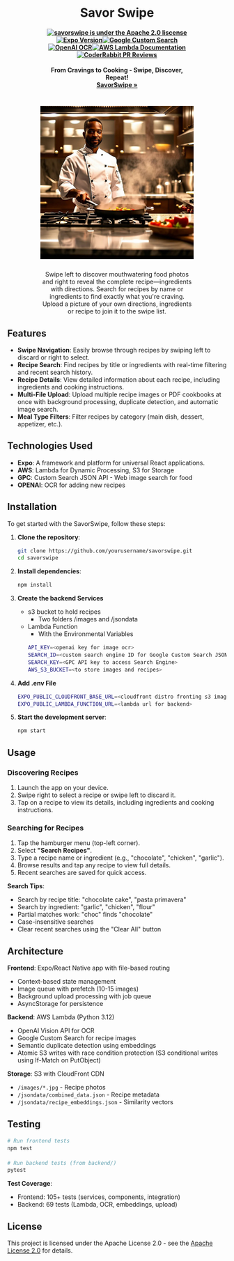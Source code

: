 <div align="center" style="display: block;margin-left: auto;margin-right: auto;width: 70%;">
<h1>Savor Swipe</h1>

<h4 align="center">
<a href="https://www.apache.org/licenses/LICENSE-2.0.html"><img src="https://img.shields.io/badge/license-Apache2.0-blue" alt="savorswipe is under the Apache 2.0 liscense" /></a><a href="https://github.com/circlemind-ai/fast-graphrag/blob/main/CONTRIBUTING.md"><img src="https://img.shields.io/badge/Expo-51+-orange" alt="Expo Version" /></a><a href="https://programmablesearchengine.google.com/about/"><img src="https://img.shields.io/badge/Google%20Custom%20Search-violet" alt="Google Custom Search" /></a><a href="https://platform.openai.com/docs/guides/vision"><img src="https://img.shields.io/badge/OpenAI-Vision-yellow" alt="OpenAI OCR" /></a><a href="https://docs.aws.amazon.com/lambda/"><img src="https://img.shields.io/badge/AWS-Lambda-green" alt="AWS Lambda Documentation" /></a><a href="https://coderabbit.ai/github/:org/:repo"><img src="https://img.shields.io/coderabbit/prs/github/hatmanstack/savorswipe" alt="CoderRabbit PR Reviews" /></a>
</h4>
<p align="center">
  <p align="center"><b>From Cravings to Cooking - Swipe, Discover, Repeat!<br> <a href="https://savorswipe.fun/"> SavorSwipe » </a> </b> </p>
</p>
<h1 align="center">
  <img width="400" src="banner.jpg" alt="savorswipe-app icon">
</h1>
<p>Swipe left to discover mouthwatering food photos
and right to reveal the complete recipe—ingredients with directions.
Search for recipes by name or ingredients to find exactly what you're craving.
Upload a picture of your own directions, ingredients or recipe to join it to the swipe list. </p>
</div>
            
## Features

- **Swipe Navigation**: Easily browse through recipes by swiping left to discard or right to select.
- **Recipe Search**: Find recipes by title or ingredients with real-time filtering and recent search history.
- **Recipe Details**: View detailed information about each recipe, including ingredients and cooking instructions.
- **Multi-File Upload**: Upload multiple recipe images or PDF cookbooks at once with background processing, duplicate detection, and automatic image search.
- **Meal Type Filters**: Filter recipes by category (main dish, dessert, appetizer, etc.).

## Technologies Used

- **Expo**: A framework and platform for universal React applications.
- **AWS**: Lambda for Dynamic Processing, S3 for Storage
- **GPC**: Custom Search JSON API - Web image search for food 
- **OPENAI**: OCR for adding new recipes

## Installation

To get started with the SavorSwipe, follow these steps:

1. **Clone the repository**:
   ```bash
   git clone https://github.com/yourusername/savorswipe.git
   cd savorswipe
   ```

2. **Install dependencies**:
   ```bash
   npm install 
   ```

3. **Create the backend Services**
   - s3 bucket to hold recipes
      - Two folders /images and /jsondata
   - Lambda Function
      - With the Environmental Variables
      ```bash
      API_KEY=<openai key for image ocr>
      SEARCH_ID=<custom search engine ID for Google Custom Search JSON API>
      SEARCH_KEY=<GPC API key to access Search Engine>
      AWS_S3_BUCKET=<to store images and recipes>
      ```

5. **Add .env File**
   ```bash
   EXPO_PUBLIC_CLOUDFRONT_BASE_URL=<cloudfront distro fronting s3 image bucket>
   EXPO_PUBLIC_LAMBDA_FUNCTION_URL=<lambda url for backend>
   ```

5. **Start the development server**:
   ```bash
   npm start
   ```
## Usage

### Discovering Recipes

1. Launch the app on your device.
2. Swipe right to select a recipe or swipe left to discard it.
3. Tap on a recipe to view its details, including ingredients and cooking instructions.

### Searching for Recipes

1. Tap the hamburger menu (top-left corner).
2. Select **"Search Recipes"**.
3. Type a recipe name or ingredient (e.g., "chocolate", "chicken", "garlic").
4. Browse results and tap any recipe to view full details.
5. Recent searches are saved for quick access.

**Search Tips**:
- Search by recipe title: "chocolate cake", "pasta primavera"
- Search by ingredient: "garlic", "chicken", "flour"
- Partial matches work: "choc" finds "chocolate"
- Case-insensitive searches
- Clear recent searches using the "Clear All" button

## Architecture

**Frontend**: Expo/React Native app with file-based routing
- Context-based state management
- Image queue with prefetch (10-15 images)
- Background upload processing with job queue
- AsyncStorage for persistence

**Backend**: AWS Lambda (Python 3.12)
- OpenAI Vision API for OCR
- Google Custom Search for recipe images
- Semantic duplicate detection using embeddings
- Atomic S3 writes with race condition protection (S3 conditional writes using If-Match on PutObject)

**Storage**: S3 with CloudFront CDN
- `/images/*.jpg` - Recipe photos
- `/jsondata/combined_data.json` - Recipe metadata
- `/jsondata/recipe_embeddings.json` - Similarity vectors

## Testing

```bash
# Run frontend tests
npm test

# Run backend tests (from backend/)
pytest
```

**Test Coverage**:
- Frontend: 105+ tests (services, components, integration)
- Backend: 69 tests (Lambda, OCR, embeddings, upload)

## License

This project is licensed under the Apache License 2.0 - see the [Apache License 2.0](https://www.apache.org/licenses/LICENSE-2.0) for details.

